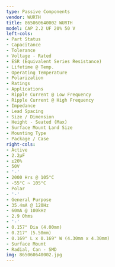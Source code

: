 ```yaml
---
type: Passive Components
vendor: WURTH
title: 865060640002 WURTH
model: CAP 2.2 UF 20% 50 V
left-cols:
- Part Status
- Capacitance
- Tolerance
- Voltage - Rated
- ESR (Equivalent Series Resistance)
- Lifetime @ Temp.
- Operating Temperature
- Polarization
- Ratings
- Applications
- Ripple Current @ Low Frequency
- Ripple Current @ High Frequency
- Impedance
- Lead Spacing
- Size / Dimension
- Height - Seated (Max)
- Surface Mount Land Size
- Mounting Type
- Package / Case
right-cols:
- Active
- 2.2µF
- ±20%
- 50V
- '-'
- 2000 Hrs @ 105°C
- -55°C ~ 105°C
- Polar
- '-'
- General Purpose
- 35.4mA @ 120Hz
- 60mA @ 100kHz
- 2.9 Ohms
- '-'
- 0.157" Dia (4.00mm)
- 0.217" (5.50mm)
- 0.169" L x 0.169" W (4.30mm x 4.30mm)
- Surface Mount
- Radial, Can - SMD
img: 865060640002.jpg
---
```

